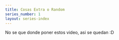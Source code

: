 ```yaml
---
title: Cosas Extra o Random
series_number: 1
layout: series-index
---
```


No se que donde poner estos video, asi se quedan :D
